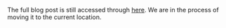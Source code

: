 The full blog post is still accessed through [here](https://www.1onepsilon.com/single-post/2017/05/21/Thinking-Optimization). We are in the process of moving it to the current location.
